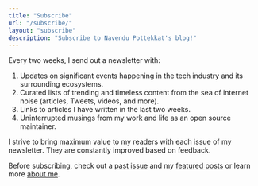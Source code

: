 ```yaml
---
title: "Subscribe"
url: "/subscribe/"
layout: "subscribe"
description: "Subscribe to Navendu Pottekkat's blog!"
---
```


Every two weeks, I send out a newsletter with:

1. Updates on significant events happening in the tech industry and its surrounding ecosystems.
2. Curated lists of trending and timeless content from the sea of internet noise (articles, Tweets, videos, and more).
3. Links to articles I have written in the last two weeks.
4. Uninterrupted musings from my work and life as an open source maintainer.

I strive to bring maximum value to my readers with each issue of my newsletter. They are constantly improved based on feedback.

Before subscribing, check out a [past issue](https://mailchi.mp/navendu/abstractions-fonts-and-will-gpt-leave-me-without-a-job) and my [featured posts](/categories/featured/) or learn more [about me](/about).
